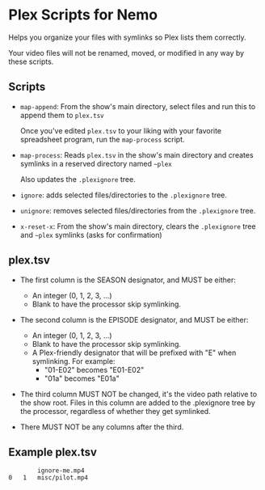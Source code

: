# Plex Scripts for Nemo

Helps you organize your files with symlinks so Plex lists them correctly.

Your video files will not be renamed, moved, or modified in any way by these scripts.

## Scripts
- `map-append`: From the show's main directory, select files and run this to append them to `plex.tsv`

    Once you've edited `plex.tsv` to your liking with your favorite spreadsheet program, run the `map-process` script.

- `map-process`: Reads `plex.tsv` in the show's main directory and creates symlinks in a reserved directory named `~plex`

    Also updates the `.plexignore` tree.

- `ignore`: adds selected files/directories to the `.plexignore` tree.
- `unignore`: removes selected files/directories from the `.plexignore` tree.
- `x-reset-x`: From the show's main directory, clears the `.plexignore` tree and `~plex` symlinks (asks for confirmation)

## plex.tsv
- The first column is the SEASON designator, and MUST be either:
    - An integer (0, 1, 2, 3, ...)
    - Blank to have the processor skip symlinking.

- The second column is the EPISODE designator, and MUST be either:
    - An integer (0, 1, 2, 3, ...)
    - Blank to have the processor skip symlinking.
    - A Plex-friendly designator that will be prefixed with "E" when symlinking. For example:
        - "01-E02" becomes "E01-E02"
        - "01a" becomes "E01a"

- The third column MUST NOT be changed, it's the video path relative to the show root.
    Files in this column are added to the .plexignore tree by the processor,
    regardless of whether they get symlinked.

- There MUST NOT be any columns after the third.

## Example plex.tsv
```
		ignore-me.mp4
0	1	misc/pilot.mp4
```
